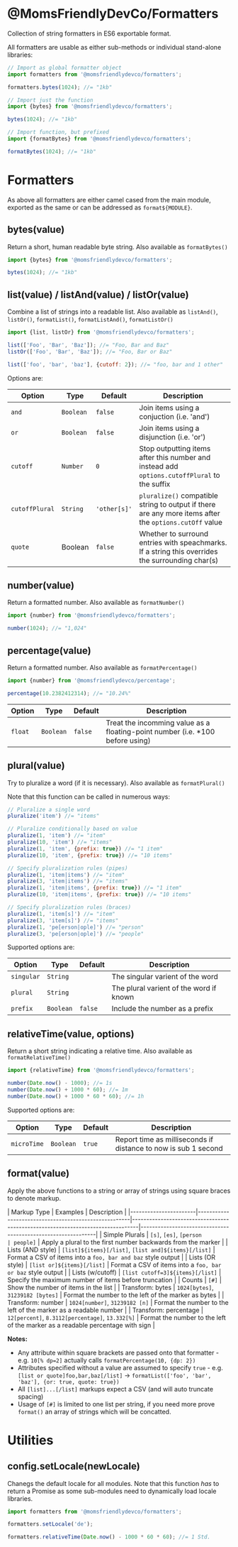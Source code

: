 @MomsFriendlyDevCo/Formatters
=============================
Collection of string formatters in ES6 exportable format.

All formatters are usable as either sub-methods or individual stand-alone libraries:

```javascript
// Import as global formatter object
import formatters from '@momsfriendlydevco/formatters';

formatters.bytes(1024); //= "1kb"
```

```javascript
// Import just the function
import {bytes} from '@momsfriendlydevco/formatters';

bytes(1024); //= "1kb"
```

```javascript
// Import function, but prefixed
import {formatBytes} from '@momsfriendlydevco/formatters';

formatBytes(1024); //= "1kb"
```


Formatters
==========
As above all formatters are either camel cased from the main module, exported as the same or can be addressed as `format${MODULE}`.

bytes(value)
------------
Return a short, human readable byte string.
Also available as `formatBytes()`
```javascript
import {bytes} from '@momsfriendlydevco/formatters';

bytes(1024); //= "1kb"
```


list(value) / listAnd(value) / listOr(value)
--------------------------------------------
Combine a list of strings into a readable list.
Also available as `listAnd()`, `listOr()`, `formatList()`, `formatListAnd()`, `formatListOr()`

```javascript
import {list, listOr} from '@momsfriendlydevco/formatters';

list(['Foo', 'Bar', 'Baz']); //= "Foo, Bar and Baz"
listOr(['Foo', 'Bar', 'Baz']); //= "Foo, Bar or Baz"

list(['foo', 'bar', 'baz'], {cutoff: 2}); //= "foo, bar and 1 other"
```

Options are:

| Option         | Type      | Default      | Description                                                                                            |
|----------------|-----------|--------------|--------------------------------------------------------------------------------------------------------|
| `and`          | `Boolean` | `false`      | Join items using a conjuction (i.e. 'and')                                                             |
| `or`           | `Boolean` | `false`      | Join items using a disjunction (i.e. 'or')                                                             |
| `cutoff`       | `Number`  | `0`          | Stop outputting items after this number and instead add `options.cutoffPlural` to the suffix           |
| `cutoffPlural` | `String`  | `'other[s]'` | `pluralize()` compatible string to output if there are any more items after the `options.cutOff` value |
| `quote`        | Boolean   | `false`      | Whether to surround entries with speachmarks. If a string this overrides the surrounding char(s)       |


number(value)
-------------
Return a formatted number.
Also available as `formatNumber()`
```javascript
import {number} from '@momsfriendlydevco/formatters';

number(1024); //= "1,024"
```

percentage(value)
-------------
Return a formatted number.
Also available as `formatPercentage()`
```javascript
import {number} from '@momsfriendlydevco/percentage';

percentage(10.2382412314); //= "10.24%"
```

| Option  | Type      | Default | Description                                                                   |
|---------|-----------|---------|-------------------------------------------------------------------------------|
| `float` | `Boolean` | `false` | Treat the incomming value as a floating-point number (i.e. *100 before using) |


plural(value)
-------------
Try to pluralize a word (if it is necessary).
Also available as `formatPlural()`

Note that this function can be called in numerous ways:
```javascript
// Pluralize a single word
pluralize('item') //= "items"

// Pluralize conditionally based on value
pluralize(1, 'item') //= "item"
pluralize(10, 'item') //= "items"
pluralize(1, 'item', {prefix: true}) //= "1 item"
pluralize(10, 'item', {prefix: true}) //= "10 items"

// Specify pluralization rules (pipes)
pluralize(1, 'item|items') //= "item"
pluralize(3, 'item|items') //= "items"
pluralize(1, 'item|items', {prefix: true}) //= "1 item"
pluralize(10, 'item|items', {prefix: true}) //= "10 items"

// Specify pluralization rules (braces)
pluralize(1, 'item[s]') //= "item"
pluralize(3, 'item[s]') //= "items"
pluralize(1, 'pe[erson|ople]') //= "person"
pluralize(3, 'pe[erson|ople]') //= "people"
```

Supported options are:

| Option     | Type      | Default | Description                             |
|------------|-----------|---------|-----------------------------------------|
| `singular` | `String`  |         | The singular varient of the word        |
| `plural`   | `String`  |         | The plural varient of the word if known |
| `prefix`   | `Boolean` | `false` | Include the number as a prefix          |


relativeTime(value, options)
----------------------------
Return a short string indicating a relative time.
Also available as `formatRelativeTime()`
```javascript
import {relativeTime} from '@momsfriendlydevco/formatters';

number(Date.now() - 1000); //= 1s
number(Date.now() + 1000 * 60); //= 1m
number(Date.now() + 1000 * 60 * 60); //= 1h
```

Supported options are:

| Option      | Type      | Default | Description                                                    |
|-------------|-----------|---------|----------------------------------------------------------------|
| `microTime` | `Boolean` | `true`  | Report time as milliseconds if distance to now is sub 1 second |


format(value)
-------------
Apply the above functions to a string or array of strings using square braces to denote markup.

| Markup Type           | Examples                                             | Description                                                                    |
|-----------------------|------------------------------------------------------|--------------------------------------------------------------------------------|--------------------------------------------------------------|
| Simple Plurals        | `[s]`, `[es]`, `[person                              | people]`                                                                       | Apply a plural to the first number backwards from the marker |
| Lists (AND style)     | `[list]${items}[/list]`, `[list and]${items}[/list]` | Format a CSV of items into a `foo, bar and baz` style output                   |
| Lists (OR style)      | `[list or]${items}[/list]`                           | Format a CSV of items into a `foo, bar or baz` style output                    |
| Lists (w/cutoff)      | `[list cutoff=3]${items}[/list]`                     | Specify the maximum number of items before truncation                          |
| Counts                | `[#]`                                                | Show the number of items in the list                                           |
| Transform: bytes      | `1024[bytes]`, `31239182 [bytes]`                    | Format the number to the left of the marker as bytes                           |
| Transform: number     | `1024[number]`, `31239182 [n]`                       | Format the number to the left of the marker as a readable number               |
| Transform: percentage | `12[percent]`, `8.3112[percentage]`, `13.332[%]`     | Format the number to the left of the marker as a readable percentage with sign |


**Notes:**

* Any attribute within square brackets are passed onto that formatter - e.g. `10[% dp=2]` actually calls `formatPercentage(10, {dp: 2})`
* Attributes specified without a value are assumed to specify `true` - e.g. `[list or quote]foo,bar,baz[/list]` -> `formatList(['foo', 'bar', 'baz'], {or: true, quote: true})`
* All `[list]...[/list]` markups expect a CSV (and will auto truncate spacing)
* Usage of `[#]` is limited to one list per string, if you need more prove `format()` an array of strings which will be concatted.


Utilities
=========

config.setLocale(newLocale)
---------------------------
Chanegs the default locale for all modules.
Note that this function *has* to return a Promise as some sub-modules need to dynamically load locale libraries.
```javascript
import formatters from '@momsfriendlydevco/formatters';

formatters.setLocale('de');

formatters.relativeTime(Date.now() - 1000 * 60 * 60); //= 1 Std.
```
